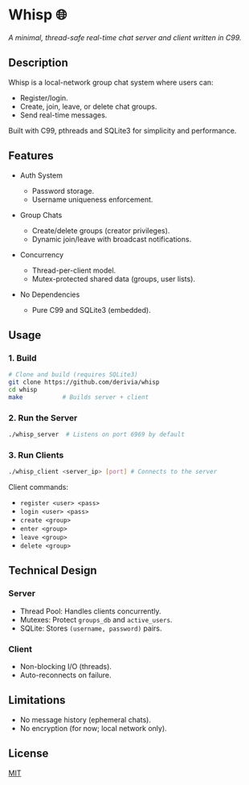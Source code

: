 # Whisp 🌐

*A minimal, thread-safe real-time chat server and client written in C99.*

## Description

Whisp is a local-network group chat system where users can:

- Register/login.
- Create, join, leave, or delete chat groups.
- Send real-time messages.

Built with C99, pthreads and SQLite3 for simplicity and performance.

## Features

- Auth System
    - Password storage.
    - Username uniqueness enforcement.

- Group Chats
    - Create/delete groups (creator privileges).
    - Dynamic join/leave with broadcast notifications.

- Concurrency
    - Thread-per-client model.
    - Mutex-protected shared data (groups, user lists).

- No Dependencies
    - Pure C99 and SQLite3 (embedded).

## Usage

### 1. Build

```sh
# Clone and build (requires SQLite3)
git clone https://github.com/derivia/whisp
cd whisp
make           # Builds server + client
```

### 2. Run the Server

```sh
./whisp_server  # Listens on port 6969 by default
```

### 3. Run Clients

```sh
./whisp_client <server_ip> [port] # Connects to the server
```

Client commands:
- `register <user> <pass>`
- `login <user> <pass>`
- `create <group>`
- `enter <group>`
- `leave <group>`
- `delete <group>`

## Technical Design

### Server

- Thread Pool: Handles clients concurrently.
- Mutexes: Protect `groups_db` and `active_users`.
- SQLite: Stores `(username, password)` pairs.

### Client

- Non-blocking I/O (threads).
- Auto-reconnects on failure.

## Limitations

- No message history (ephemeral chats).
- No encryption (for now; local network only).

## License

[MIT](./LICENSE)
